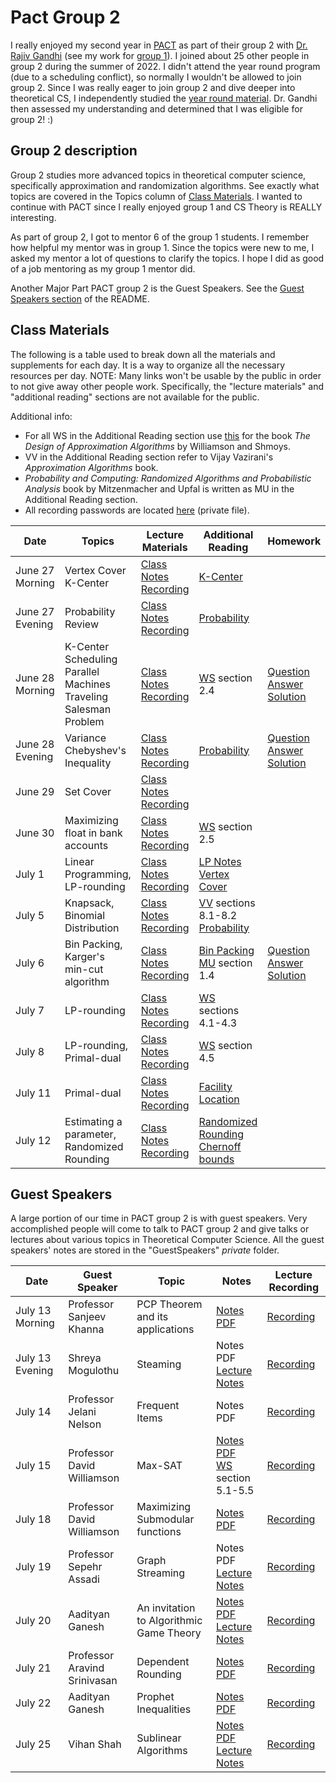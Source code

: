 # Pact Group 2

I really enjoyed my second year in [PACT](https://algorithmicthinking.org/overview) as part of their group 2 with [Dr. Rajiv Gandhi](https://directory.seas.upenn.edu/rajiv-gandhi/) (see my work for [group 1](https://github.com/asubramanian08/PACT-Group-1)). I joined about 25 other people in group 2 during the summer of 2022. I didn't attend the year round program (due to a scheduling conflict), so normally I wouldn't be allowed to join group 2. Since I was really eager to join group 2 and dive deeper into theoretical CS, I independently studied the [year round material](https://g.co/kgs/4D6Ewu). Dr. Gandhi then assessed my understanding and determined that I was eligible for group 2! :)

## Group 2 description

Group 2 studies more advanced topics in theoretical computer science, specifically approximation and randomization algorithms. See exactly what topics are covered in the Topics column of [Class Materials](https://github.com/asubramanian08/PACT-Group-2#class-materials). I wanted to continue with PACT since I really enjoyed group 1 and CS Theory is REALLY interesting.

As part of group 2, I got to mentor 6 of the group 1 students. I remember how helpful my mentor was in group 1. Since the topics were new to me, I asked my mentor a lot of questions to clarify the topics. I hope I did as good of a job mentoring as my group 1 mentor did.

Another Major Part PACT group 2 is the Guest Speakers. See the [Guest Speakers section](https://github.com/asubramanian08/PACT-Group-2/blob/master/README.md#guest-speakers) of the README.

## Class Materials

The following is a table used to break down all the materials and supplements for each day. It is a way to organize all the necessary resources per day. NOTE: Many links won't be usable by the public in order to not give away other people work. Specifically, the "lecture materials" and "additional reading" sections are not available for the public.

Additional info:
* For all WS in the Additional Reading section use [this](https://www.designofapproxalgs.com/book.pdf) for the book *The Design of Approximation Algorithms* by Williamson and Shmoys.
* VV in the Additional Reading section refer to Vijay Vazirani's *Approximation Algorithms* book.
* *Probability and Computing: Randomized Algorithms and Probabilistic Analysis* book by Mitzenmacher and Upfal is written as MU in the Additional Reading section.
* All recording passwords are located [here](RecordingPasswords.md) (private file).

Date | Topics | Lecture Materials | Additional Reading | Homework
--- | --- | --- | --- | ---
June 27 Morning | Vertex Cover<br>K-Center | [Class Notes](ClassNotes/06-27M.pdf)<br>[Recording](https://upenn.zoom.us/rec/share/Kv-FydsFFRbgw6Q_EdXadtJZ5Hv1ya5aBFzGvt5JalvYhMnss4HsmiCGGOVjV_p9.WJ05fW_K1tm7A0Al) | [K-Center](AdditionalReading/kcenter.pdf) |
June 27 Evening | Probability Review | [Class Notes](ClassNotes/06-27E.pdf)<br>[Recording](https://upenn.zoom.us/rec/share/P2D8jrgY5AxhrzjfoonQgjTDjAgp459b_oI9eNmOSizl4iMVPcXLdgZ9F012hiQE.CkNmerKC6D2vh5qM) | [Probability](AdditionalReading/probability.pdf) |
June 28 Morning | K-Center<br>Scheduling Parallel Machines<br>Traveling Salesman Problem | [Class Notes](ClassNotes/06-28M.pdf)<br>[Recording](https://upenn.zoom.us/rec/share/qONLLsIb3pNlA8zgTkth9C-A0IqPIKP2mo2-WwdsU3uAm0ZqLhd_6sMxJ2Sth04R.iJg_2qZEm8RgzcI4) | [WS](AdditionalReading/ApproxAlgoDesign.pdf) section 2.4 | [Question](HW_Questions/HW1.pdf)<br>[Answer](HW_Answers/HW1.md)<br>[Solution](HW_Solutions/HW1.pdf)
June 28 Evening | Variance<br>Chebyshev's Inequality | [Class Notes](ClassNotes/06-28E.pdf)<br>[Recording](https://upenn.zoom.us/rec/share/Mpu1zhl71n-dL82zEf6SmmaK4hmfWk8jQQ5X-AVs1UzLCByq8TkMoTDF9C2NS-HM.LoKh-dLD9sbqm1Ri) | [Probability](AdditionalReading/probability.pdf) | [Question](HW_Questions/HW2.pdf)<br>[Answer](HW_Answers/HW2.md)<br>[Solution](HW_Solutions/HW2.pdf)
June 29 | Set Cover | [Class Notes](ClassNotes/06-29.pdf)<br>[Recording](https://upenn.zoom.us/rec/share/Ok8Ku88cJkG4rwznXZ1oOtl52ZLSmiNJkw7OTnX21eH2Tlx79G_6DYZvn4YxSdLa.YRWX4fAzn9dcFApY) | | |
June 30 | Maximizing float in bank accounts | [Class Notes](ClassNotes/06-30.pdf)<br>[Recording](https://upenn.zoom.us/rec/share/xLfeqb_PmV4a4TFPfD7LmNQzwm7wcs6iydsyf4yH02Qd7ejg6jET27PEEJmc3c0g.qwNDvGi7Y0QYeQpZ) | [WS](AdditionalReading/ApproxAlgoDesign.pdf) section 2.5 |
July 1 | Linear Programming, LP-rounding | [Class Notes](ClassNotes/07-01.pdf)<br>[Recording](https://upenn.zoom.us/rec/share/LLmCkyKa-U--Q9MmNjQWXGg9tylWKkmQ6GPo7o0CXHiIAi7cQMmBC9ea7Y5xDRnF.asBeU19zlagAeUuD) | [LP Notes](AdditionalReading/lp.pdf)<br>[Vertex Cover](AdditionalReading/vcRounding.pdf) |
July 5 | Knapsack, Binomial Distribution | [Class Notes](ClassNotes/07-05.pdf)<br>[Recording](https://upenn.zoom.us/rec/share/TntdWv6NIpvV-LoPSym95gUUlcbCdJgKnqM1oCGRSdqmukmLK5g2oUtTZjDwRCSe.gi2GnJn604oXY55l) | [VV](AdditionalReading/ApproximationAlgorithms.pdf) sections 8.1-8.2<br>[Probability](AdditionalReading/probability.pdf) |
July 6 | Bin Packing, Karger's min-cut algorithm | [Class Notes](ClassNotes/07-06.pdf)<br>[Recording](https://upenn.zoom.us/rec/share/WMc0FLpxBwqPALeJdWue93q0Ji-YDDc1drfaGuobYTEzY1YWF5G-AW0nwO06Hy9L.qpkD8pufC6bYlr9g) | [Bin Packing](AdditionalReading/binPacking.pdf)<br>[MU](AdditionalReading/Probability_RandAlgo.pdf) section 1.4 | [Question](HW_Questions/HW3.pdf)<br>[Answer](HW_Answers/HW3.md)<br>[Solution](HW_Solutions/HW3.pdf)
July 7 | LP-rounding | [Class Notes](ClassNotes/07-07.pdf)<br>[Recording](https://upenn.zoom.us/rec/share/dq-JvAkZDCOrrC5e27WpcjbZN9RbgUptFluiS6QbVeIIuBhRCZBtHlo_1eA9jrFJ.LXzL7I63kVazPdDr) | [WS](AdditionalReading/ApproxAlgoDesign.pdf) sections 4.1-4.3 |
July 8 | LP-rounding, Primal-dual | [Class Notes](ClassNotes/07-08.pdf)<br>[Recording](https://upenn.zoom.us/rec/share/s3KZerj5FVM6283B6H3EB3Jmva3kns-XAVjZ1HndJ_6CAEYaCtF1HbUEwvGPyTjn.PLiMBI4BS98L6QtH) | [WS](AdditionalReading/ApproxAlgoDesign.pdf) section 4.5 |
July 11 | Primal-dual | [Class Notes](ClassNotes/07-11.pdf)<br>[Recording](https://upenn.zoom.us/rec/share/vmnGKd-_oOZtCUUosaCcDpcECk5ynKBvzFj0CdA-Wouz3P1Z8pIOIXoaPzPKxbVe.nvIm5gBZLzMvgDRG) | [Facility Location](AdditionalReading/facilityLocation.pdf) |
July 12 | Estimating a parameter, Randomized Rounding | [Class Notes](ClassNotes/07-12.pdf)<br>[Recording](https://upenn.zoom.us/rec/share/pMnOIE_ALt357os7CFNOsLrG2vxV1HVy4DDUmo_nTU1249ldzd7PfydrS88-Dx4F.2BQA3ITgaKPgdY5D) | [Randomized Rounding](AdditionalReading/randomizedrounding.pdf)<br> [Chernoff bounds](AdditionalReading/chernoff.pdf) |

## Guest Speakers
A large portion of our time in PACT group 2 is with guest speakers. Very accomplished people will come to talk to PACT group 2 and give talks or lectures about various topics in Theoretical Computer Science. All the guest speakers' notes are stored in the "GuestSpeakers" *private* folder.

Date | Guest Speaker | Topic | Notes | Lecture Recording
--- | --- | --- | --- | ---
July 13 Morning | Professor Sanjeev Khanna | PCP Theorem and its applications | [Notes PDF](GuestSpeakers/sanjeevPCPNotes.pdf) | [Recording](https://upenn.zoom.us/rec/share/ZukQYQOwuO3tTSlNMDBKVpMiFCI9DdvA9l-tHBxZBar3VEFGr6keeZpswSWWMAA.ducs6fYznFSVBkZF)
July 13 Evening | Shreya Mogulothu | Steaming | Notes PDF<br>[Lecture Notes](GuestSpeakers/streamingLecturenotes.pdf) | [Recording](https://upenn.zoom.us/rec/share/X3PWg6nk69Nh3fnTHPfcj4oQZ0hFV19LKZhLJnsCDBqp2ZmJnwzxkyxHZpcxI4hD.7cSwZWMMY3hEMSJm)
July 14 | Professor Jelani Nelson | Frequent Items | Notes PDF | [Recording](https://upenn.zoom.us/rec/share/u5Mx4eWjGmvbQq6LyxF-KakUpTWZ8h--r9yDZQOWJ3T5_DAUCT-pcoRsNBJU5oJ1.IkeEFUKh8EucHVD5)
July 15 | Professor David Williamson | Max-SAT | [Notes PDF](GuestSpeakers/dpwMaxSat.pdf)<br>[WS](AdditionalReading/ApproxAlgoDesign.pdf) section 5.1-5.5 | [Recording](https://upenn.zoom.us/rec/share/UPDViKvV7JdbFz3xqMtuakiymns34iQQB2cjQ-m-nGq-igF96wYP_GhLIzpRTSo5.pgouJ-xIpi9lQ4j9)
July 18 | Professor David Williamson | Maximizing Submodular functions | [Notes PDF](GuestSpeakers/dpwSubmodularFns.pdf) | [Recording](https://upenn.zoom.us/rec/share/U4xw87MADWoiST6zXrKsBdajRPFQuQNGrw_8YC9eGzFwUmyWXIFapidSDG5c8N0k.ZSti4bG0PuICDPMn)
July 19 | Professor Sepehr Assadi | Graph Streaming | Notes PDF<br>[Lecture Notes](GuestSpeakers/lec1.pdf) | [Recording](https://upenn.zoom.us/rec/share/1gqb6U9mnpHNB_HCVFAOJ0Vz08sPZ9iaQsEkeM5g9pmWLhT8pzkqTFMk2iXpRmmv.tGvdc07w6eqzbH0e)
July 20 | Aadityan Ganesh | An invitation to Algorithmic Game Theory | [Notes PDF](GuestSpeakers/AGT.pdf)<br>[Lecture Notes](GuestSpeakers/l11.pdf) | [Recording](https://upenn.zoom.us/rec/share/HMq2cJUzQOUmM-kMA_pQ-S4IkqFWr9G_OYn2ZFqO3B_CVyICCCMCKYgMqKuhTFPQ.cHxzY6Avs8d5CFho)
July 21 | Professor Aravind Srinivasan | Dependent Rounding | [Notes PDF](GuestSpeakers/dep-round.pdf) | [Recording](https://upenn.zoom.us/rec/share/4u2mEBAlE9DOCeqEEoTJ81VpzodtUMaLeKSaCyBVvuAWJm0342XpZjmgC4Hc81GW.pUgyu1a6o1IND7JG)
July 22 | Aadityan Ganesh | Prophet Inequalities | [Notes PDF](GuestSpeakers/aadityanProphetInequalities.pdf) | [Recording](https://upenn.zoom.us/rec/share/K2GF-spqXJtrP9NoPF83N0dlcgNlGTcFEu_Irej_1ZFrDsGvWq99x1YRyPaPQ0J_.hG-u-Ubdx_LNtcWj)
July 25 | Vihan Shah | Sublinear Algorithms | [Notes PDF](GuestSpeakers/vihanTestingSortedness.pdf)<br>[Lecture Notes](GuestSpeakers/testingSortednessLectureNotes.pdf) | [Recording](https://upenn.zoom.us/rec/share/-rS8fX6l8J33X3BfA4_RK7QDfxVeKrt6tJBpzdMvGZs8Z6txQvAsKiFtZyhDq1mh.bNjlGx1_dQERWDw2)